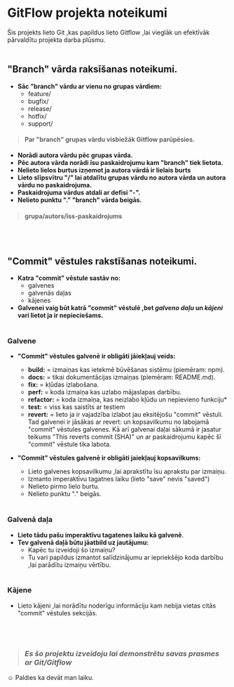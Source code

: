 # GitFlow projekta noteikumi
Šis projekts lieto Git ,kas papildus lieto Gitflow ,lai vieglāk un efektīvāk pārvaldītu projekta darba plūsmu.
<br></br>

## "Branch" vārda raksīšanas noteikumi.
- **Sāc "branch" vārdu ar vienu no grupas vārdiem:**
   - feature/
   - bugfix/
   - release/
   - hotfix/
   - support/

> #### Par "branch" grupas vārdu visbiežāk Gitflow parūpēsies.

- **Norādi autora vārdu pēc grupas vārda.**
- **Pēc autora vārda norādi īsu paskaidrojumu kam "branch" tiek lietota.**
- **Nelieto lielos burtus izņemot ja autora vārdā ir lielais burts**
- **Lieto slīpsvītru "/" lai atdalītu grupas vārdu no autora vārda un autora vārdu no paskaidrojuma.**
- **Paskaidrojuma vārdus atdali ar defisi "-".**
- **Nelieto punktu "." "branch" vārda beigās.**

> #### grupa/autors/īss-paskaidrojums
<br></br>

## "Commit" vēstules rakstīšanas noteikumi.
- **Katra "commit" vēstule sastāv no:**
   - galvenes
   - galvenās daļas
   - kājenes
- **Galvenei vaig būt katrā "commit" vēstulē ,bet *galveno daļu* un *kājeni* vari lietot ja ir nepieciešams.**
<br></br>

### Galvene
- **"Commit" vēstules galvenē ir obligāti jāiekļauj veids:**
   - **build:** = izmaiņas kas ietekmē būvēšanas sistēmu (piemēram: npm).
   - **docs:** = tikai dokumentācijas izmaiņas (piemēram: README.md).
   - **fix:** = kļūdas izlabošana.
   - **perf:** = koda izmaiņa kas uzlabo mājaslapas darbību.
   - **refactor:** = koda izmaiņa, kas neizlabo kļūdu un nepievieno funkciju*
   - **test:** = viss kas saistīts ar testiem
   - **revert:** = lieto ja ir vajadzība izlabot jau eksitējošu "commit" vēstuli. Tad galvenei ir jāsākas ar revert: un kopsavilkumu no labojamā "commit" vēstules galvenes. Kā arī galvenai daļai sākumā ir jasatur teikums "This reverts commit (SHA)" un ar paskaidrojumu kapēc šī "commit" vēstule tika labota.
      
      
- **"Commit" vēstules galvenē ir obligāti jaiekļauj kopsavilkums:**
   - Lieto galvenes kopsavilkumu ,lai aprakstītu īsu aprakstu par izmaiņu.
   - Izmanto imperaktīvu tagatnes laiku (lieto "save" nevis "saved")
   - Nelieto pirmo lielo burtu.
   - Nelieto punktu "." beigās.
<br></br>

### Galvenā daļa
- **Lieto tādu pašu imperaktīvu tagatenes laiku kā galvenē**.
- **Tev galvenā daļā būtu jāatbild uz jautājumu:**
   - Kapēc tu izveidoji šo izmaiņu?
   - Tu vari papildus izmantot salīdzinājumu ar iepriekšējo koda darbību ,lai parādītu izmaiņu vērtību.
<br></br>

### Kājene
- Lieto kājeni ,lai norādītu noderīgu informāciju kam nebija vietas citās "commit" vēstules sekcijās.
<br></br>
<br></br>

> ### *Es šo projektu izveidoju lai demonstrētu savas prasmes ar Git/Gitflow*

:relaxed: Paldies ka devāt man laiku.






